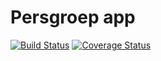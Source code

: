 # Persgroep app

[![Build Status](https://travis-ci.org/reauv/persgroep-app.svg?branch=master)](https://travis-ci.org/reauv/persgroep-app)
[![Coverage Status](https://coveralls.io/repos/github/reauv/persgroep-app/badge.svg?branch=feature%2Ftest-coverage)](https://coveralls.io/github/reauv/persgroep-app?branch=feature%2Ftest-coverage)
